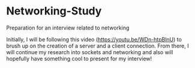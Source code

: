 # Networking-Study
Preparation for an interview related to networking

Initially, I will be following this video (https://youtu.be/WDn-htpBlnU) to brush up on the creation
of a server and a client connection. From there, I will continue my research into sockets and networking
and also will hopefully have something cool to present for my interview!
